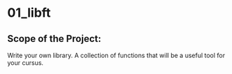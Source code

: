 # 01_libft
## Scope of the Project: 
Write your own library. A collection of functions that will be a useful tool for your cursus.
